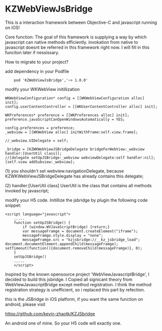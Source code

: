 # KZWebViewJsBridge
This is a interaction framework between Objective-C and javascript running on iOS!  


Core function: The goal of this framework is supplying a way by which javascript can native methods efficiently. invokation from native to javascript doesnt be referred in this framework right now. I will fill in this funciton later if nessissary.

How to migrate to your project?

add dependency in your Podfile

        pod 'KZWebViewJsBridge','~> 1.0.0'

modify your WKWebView initillization

    WKWebViewConfiguration* config = [[WKWebViewConfiguration alloc] init];
    config.userContentController = [[WKUserContentController alloc] init];
    
    WKPreferences* preference = [[WKPreferences alloc] init];
    preference.javaScriptCanOpenWindowsAutomatically = YES;
    
    config.preferences = preference;
    _webview = [[WKWebView alloc] initWithFrame:self.view.frame];
    
    //_webview.UIDelegate = self;
    
    _bridge = [KZWKWebViewJSBridgeDelegate bridgeForWebView:_webview handler:[UserUtil class]];
    //[delegate setUpJSBridge:_webview webviewDelegate:self handler:nil];
    [self.view addSubview:_webview];

(1) you shouldn't set webview.navigationDelegate, because KZWKWebViewJSBridgeDelegate has already contains this delegate;

(2) handler:[UserUtil class] UserUtil is the class that contains all methods invoked by javascript;


modify your H5 code. Initillize the jsbridge by plugin the following code snippet:

    <script language="javascript"> 
        ..... 
        function setUpJSBridge() { 
            if (window.WVJavaScriptBridge) {return;} 
            var messageFramge = document.createElement("iframe"); 
            messageFramge.style.display = "none"; 
            messageFramge.src = "kzjsbridge://__kz_jsbridge_load"; document.documentElement.appendChild(messageFramge);                 setTimeout(function(){document.removeChild(messageFramge)}, 0); 
        } 
        setUpJSBridge() 
        ..... 
        </script>
        
Inspired by the known opensource project 'WebViewJavascriptBridge', I decided to build this jsbridge. I Copied all signicant theory from WebViewJavascriptBridge except method registration. I think the method registration strategy is unefficient, so i replaced this part by refection.


this is the JSBridge in iOS platform, if you want the same function on android, please visit 

https://github.com/kevin-zhaotk/KZJSbridge

An android one of mine. So your H5 code will exactly one.

